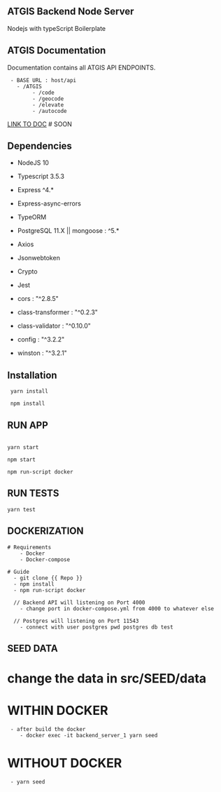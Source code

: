 ## ATGIS Backend Node Server

Nodejs with typeScript Boilerplate

## ATGIS Documentation

Documentation contains all ATGIS API ENDPOINTS.

     - BASE URL : host/api
       - /ATGIS
            - /code
            - /geocode
            - /elevate
            - /autocode

[LINK TO DOC](https://**.com) # SOON

## Dependencies

- NodeJS 10
- Typescript 3.5.3
- Express ^4.\*
- Express-async-errors
- TypeORM
- PostgreSQL 11.X || mongoose : ^5.\*
- Axios
- Jsonwebtoken
- Crypto
- Jest

- cors : "^2.8.5"
- class-transformer : "^0.2.3"
- class-validator : "^0.10.0"
- config : "^3.2.2"
- winston : "^3.2.1"

## Installation

```
 yarn install

 npm install

```

## RUN APP

```

yarn start

npm start

npm run-script docker

```

## RUN TESTS

```
yarn test
```

## DOCKERIZATION

    # Requirements
        - Docker
        - Docker-compose

    # Guide
      - git clone {{ Repo }}
      - npm install
      - npm run-script docker

      // Backend API will listening on Port 4000
        - change port in docker-compose.yml from 4000 to whatever else

      // Postgres will listening on Port 11543
        - connect with user postgres pwd postgres db test

## SEED DATA

# change the data in src/SEED/data

# WITHIN DOCKER

     - after build the docker
        - docker exec -it backend_server_1 yarn seed

# WITHOUT DOCKER

     - yarn seed
